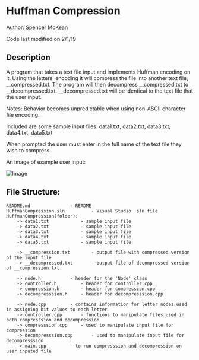 # Huffman Compression

Author: Spencer McKean

Code last modified on 2/1/19

## Description

A program that takes a text file input and implements Huffman encoding on it.
Using the letters' encoding it will compress the file into another text file, __compressed.txt.
The program will then decompress __compressed.txt to __decompressed.txt. 
__decompressed.txt will be identical to the text file that the user input.



Notes: Behavior becomes unpredictable when using non-ASCII character file encoding.

Included are some sample input files: data1.txt, data2.txt, data3.txt, data4.txt, data5.txt

When prompted the user must enter in the full name of the text file they wish to compress.


An image of example user input:

![Image](https://user-images.githubusercontent.com/42820224/51720024-add4bd00-2000-11e9-902e-19800339786c.PNG)

## File Structure:

	README.md				- README
	HuffmanCompression.sln			- Visual Studio .sln file
	HuffmanCompression(folder):
		-> data1.txt 			- sample input file
		-> data2.txt 			- sample input file
		-> data3.txt 			- sample input file
		-> data4.txt 			- sample input file
		-> data5.txt 			- sample input file

		-> __compression.txt  		- output file with compressed version of the input file
		-> __decompressed.txt 		- output file of decompressed version of __compression.txt

		-> node.h			- header for the 'Node' class
		-> controller.h			- header for controller.cpp
		-> compression.h		- header for compression.cpp
		-> decompresssion.h		- header for decompresssion.cpp

		-> node.cpp			- contains information for letter nodes used in assigning bit values to each letter
		-> controller.cpp		- functions to manipulate files used in both compresssion and decompression
		-> compresssion.cpp		- used to manipulate input file for compression
		-> decompresssion.cpp		- used to manipulate input file for decompresssion
		-> main.cpp			- to run compresssion and decompression on user inputed file
